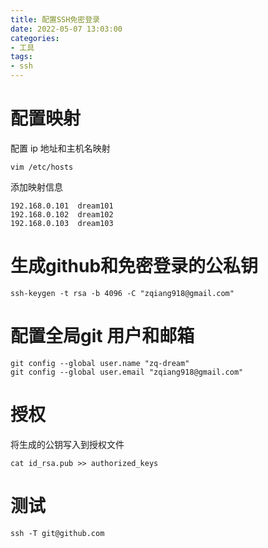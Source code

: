 ```yaml
---
title: 配置SSH免密登录
date: 2022-05-07 13:03:00
categories:
- 工具
tags:
- ssh
---
```

# 配置映射
配置 ip 地址和主机名映射
```shell
vim /etc/hosts
```
添加映射信息
```
192.168.0.101  dream101
192.168.0.102  dream102
192.168.0.103  dream103
```

# 生成github和免密登录的公私钥
```shell
ssh-keygen -t rsa -b 4096 -C "zqiang918@gmail.com"
```

# 配置全局git 用户和邮箱

```shell
git config --global user.name "zq-dream"
git config --global user.email "zqiang918@gmail.com"
```

# 授权
将生成的公钥写入到授权文件
```shell
cat id_rsa.pub >> authorized_keys
```

# 测试
```shell
ssh -T git@github.com 
```
